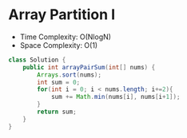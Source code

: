# Array Partition I

- Time Complexity: O(NlogN)
- Space Complexity: O(1)

```java
class Solution {
    public int arrayPairSum(int[] nums) {
        Arrays.sort(nums);
        int sum = 0;
        for(int i = 0; i < nums.length; i+=2){
            sum += Math.min(nums[i], nums[i+1]);
        }
        return sum;
    }
}
```
